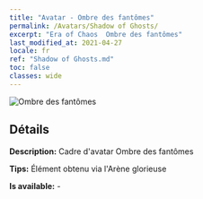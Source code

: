 ```yaml
---
title: "Avatar - Ombre des fantômes"
permalink: /Avatars/Shadow of Ghosts/
excerpt: "Era of Chaos  Ombre des fantômes"
last_modified_at: 2021-04-27
locale: fr
ref: "Shadow of Ghosts.md"
toc: false
classes: wide
---
```

 ![Ombre des fantômes](/images/a/avatarFrame_78.png)

## Détails

 **Description:** Cadre d'avatar Ombre des fantômes 

 **Tips:** Élément obtenu via l'Arène glorieuse 

 **Is available:**  - 

